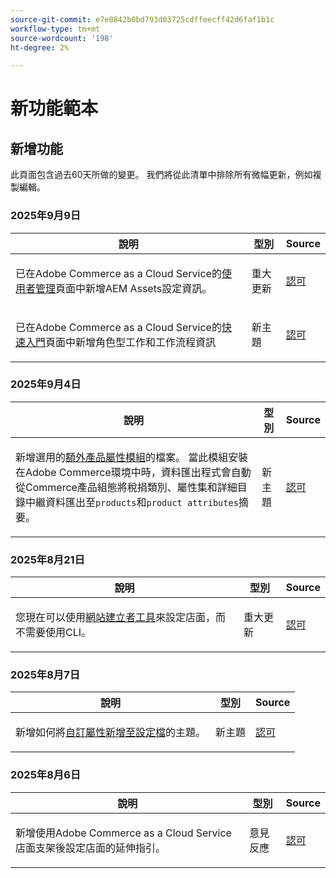 ```yaml
---
source-git-commit: e7e0842b0bd793d03725cdffeecff42d6faf1b1c
workflow-type: tm+mt
source-wordcount: '198'
ht-degree: 2%

---
```

# 新功能範本

## 新增功能

此頁面包含過去60天所做的變更。 我們將從此清單中排除所有微幅更新，例如複製編輯。

### 2025年9月9日

<table style="table-layout:auto;">
  <thead>
    <tr>
      <th>說明</th>
      <th>型別</th>
      <th>Source</th>
    </tr>
  </thead>
  <tbody>
    <tr>
      <td><p>已在Adobe Commerce as a Cloud Service的<a href="https://experienceleague.adobe.com/en/docs/commerce/cloud-service/user-management">使用者管理</a>頁面中新增AEM Assets設定資訊。</p>
</td>
      <td>
        重大更新
      </td>
      <td><a href="https://github.com/AdobeDocs/commerce.en/commit/acce1aad405e74b1171faddf7f0d6681bd0a048d">認可</a></td>
    </tr>
    <tr>
      <td><p>已在Adobe Commerce as a Cloud Service的<a href="https://experienceleague.adobe.com/en/docs/commerce/cloud-service/getting-started">快速入門</a>頁面中新增角色型工作和工作流程資訊</p>
</td>
      <td>
        新主題
      </td>
      <td><a href="https://github.com/AdobeDocs/commerce.en/commit/f62434c55d21f65568af422bd278e6ed917b805b">認可</a></td>
    </tr>
  </tbody>
</table>

### 2025年9月4日

<table style="table-layout:auto;">
  <thead>
    <tr>
      <th>說明</th>
      <th>型別</th>
      <th>Source</th>
    </tr>
  </thead>
  <tbody>
    <tr>
      <td><p>新增選用的<a href="https://experienceleague.adobe.com/en/docs/commerce/saas-data-export/extensibility/add-tax-attribute-set-inventory-attributes">額外產品屬性模組</a>的檔案。 當此模組安裝在Adobe Commerce環境中時，資料匯出程式會自動從Commerce產品組態將稅捐類別、屬性集和詳細目錄中繼資料匯出至<code class="language-plaintext highlighter-rouge">products</code>和<code class="language-plaintext highlighter-rouge">product attributes</code>摘要。</p>
</td>
      <td>
        新主題
      </td>
      <td><a href="https://github.com/AdobeDocs/commerce.en/commit/a77c6bd98622488214d89a077e1dfaa8338108fd">認可</a></td>
    </tr>
  </tbody>
</table>

### 2025年8月21日

<table style="table-layout:auto;">
  <thead>
    <tr>
      <th>說明</th>
      <th>型別</th>
      <th>Source</th>
    </tr>
  </thead>
  <tbody>
    <tr>
      <td><p>您現在可以使用<a href="https://experienceleague.adobe.com/en/docs/commerce/cloud-service/storefront">網站建立者工具</a>來設定店面，而不需要使用CLI。</p>
</td>
      <td>
        重大更新
      </td>
      <td><a href="https://github.com/AdobeDocs/commerce.en/commit/bf3954af26fba0aa943261a0673166c0537e692e">認可</a></td>
    </tr>
  </tbody>
</table>

### 2025年8月7日

<table style="table-layout:auto;">
  <thead>
    <tr>
      <th>說明</th>
      <th>型別</th>
      <th>Source</th>
    </tr>
  </thead>
  <tbody>
    <tr>
      <td><p>新增如何將<a href="https://experienceleague.adobe.com/en/docs/commerce/data-connection/customize-data/custom-identities">自訂屬性新增至設定檔</a>的主題。</p>
</td>
      <td>
        新主題
      </td>
      <td><a href="https://github.com/AdobeDocs/commerce.en/commit/403b15368c52f3965e65a9175c82c2f6cd1773bb">認可</a></td>
    </tr>
  </tbody>
</table>

### 2025年8月6日

<table style="table-layout:auto;">
  <thead>
    <tr>
      <th>說明</th>
      <th>型別</th>
      <th>Source</th>
    </tr>
  </thead>
  <tbody>
    <tr>
      <td><p>新增使用Adobe Commerce as a Cloud Service店面支架後設定店面的延伸指引。</p>
</td>
      <td>
        意見反應
      </td>
      <td><a href="https://github.com/AdobeDocs/commerce.en/commit/ad0c36006a01491aee1ca1643c6a3ab63f39f7e4">認可</a></td>
    </tr>
  </tbody>
</table>
